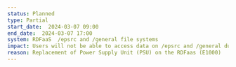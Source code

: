 ```yaml
---
status: Planned
type: Partial
start_date:  2024-03-07 09:00
end_date:  2024-03-07 17:00
system: RDFaaS  /epsrc and /general file systems 
impact: Users will not be able to access data on /epsrc and /general during this maintenance
reason: Replacement of Power Supply Unit (PSU) on the RDFaas (E1000) 
---
```


